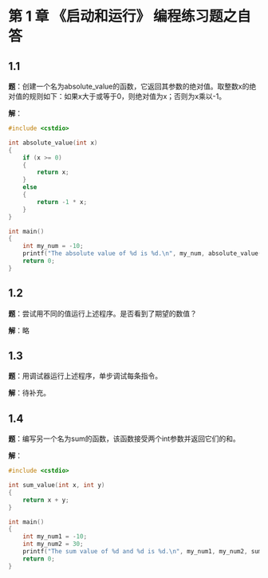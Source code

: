 # 第 1 章 《启动和运行》 编程练习题之自答

## 1.1

**题**：创建一个名为absolute_value的函数，它返回其参数的绝对值。取整数x的绝对值的规则如下：如果x大于或等于0，则绝对值为x；否则为x乘以-1。

**解**：

```c++
#include <cstdio>

int absolute_value(int x)
{
    if (x >= 0)
    {
        return x;
    }
    else
    {
        return -1 * x;
    }
}

int main()
{
    int my_num = -10;
    printf("The absolute value of %d is %d.\n", my_num, absolute_value(my_num));
    return 0;
}
```

## 1.2

**题**：尝试用不同的值运行上述程序。是否看到了期望的数值？

**解**：略

## 1.3

**题**：用调试器运行上述程序，单步调试每条指令。

**解**：待补充。

## 1.4

**题**：编写另一个名为sum的函数，该函数接受两个int参数并返回它们的和。

**解**：

```c++
#include <cstdio>

int sum_value(int x, int y)
{
    return x + y;
}

int main()
{
    int my_num1 = -10;
    int my_num2 = 30;
    printf("The sum value of %d and %d is %d.\n", my_num1, my_num2, sum_value(my_num1, my_num2));
    return 0;
}
```



